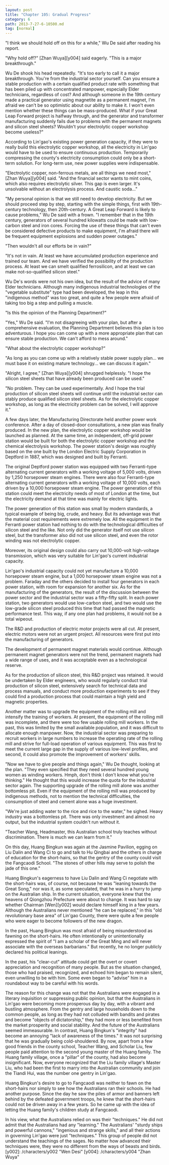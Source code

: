 ```yaml
---
layout: post
title: "Chapter 105: Gradual Progress"
category: 6
path: 2013-7-27-6-10500.md
tag: [normal]
---
```


"I think we should hold off on this for a while," Wu De said after reading his report.

"Why hold off?" [Zhan Wuya][y004] said eagerly. "This is a major breakthrough."

Wu De shook his head repeatedly. "It's too early to call it a major breakthrough. You're from the industrial sector yourself. Can you ensure a stable production with a certain qualified product rate with something that has been piled up with concentrated manpower, especially Elder technicians, regardless of cost? And although someone in the 19th century made a practical generator using magnetite as a permanent magnet, I'm afraid we can't be so optimistic about our ability to make it. I won't even mention whether these things can be mass-produced. What if your Great Leap Forward project is halfway through, and the generator and transformer manufacturing suddenly fails due to problems with the permanent magnets and silicon steel sheets? Wouldn't your electrolytic copper workshop become useless?"

According to Lin'gao's existing power generation capacity, if they were to really build this electrolytic copper workshop, all the electricity in Lin'gao would have to be used to ensure continuous production. Temporarily compressing the county's electricity consumption could only be a short-term solution. For long-term use, new power supplies were indispensable.

"Electrolytic copper, non-ferrous metals, are all things we need most," [Zhan Wuya][y004] said. "And the financial sector wants to mint coins, which also requires electrolytic silver. This gap is even larger. It's unsolvable without an electrolysis process. And caustic soda..."

"My personal opinion is that we still need to develop electricity. But we should proceed step by step, starting with the simple things, first with 19th-century technology, then 20th-century. A Great Leap Forward is likely to cause problems," Wu De said with a frown. "I remember that in the 19th century, generators of several hundred kilowatts could be made with low-carbon steel and iron cores. Forcing the use of these things that can't even be considered defective products to make equipment, I'm afraid there will be frequent equipment explosions and sudden power outages."

"Then wouldn't all our efforts be in vain?"

"It's not in vain. At least we have accumulated production experience and trained our team. And we have verified the possibility of the production process. At least we can smelt qualified ferrosilicon, and at least we can make not-so-qualified silicon steel."

Wu De's words were not his own idea, but the result of the advice of many Elder technicians. Although many indigenous industrial technologies of the "vegetable substitute" type had been developed, the leap in this "indigenous method" was too great, and quite a few people were afraid of taking too big a step and pulling a muscle.

"Is this the opinion of the Planning Department?"

"Yes," Wu De said. "I'm not disagreeing with your plan, but after a comprehensive evaluation, the Planning Department believes this plan is too adventurous. I hope you can come up with a more appropriate plan that can ensure stable production. We can't afford to mess around."

"What about the electrolytic copper workshop?"

"As long as you can come up with a relatively stable power supply plan... we must base it on existing mature technology... we can discuss it again."

"Alright, I agree," [Zhan Wuya][y004] shrugged helplessly. "I hope the silicon steel sheets that have already been produced can be used."

"No problem. They can be used experimentally. And I hope the trial production of silicon steel sheets will continue until the industrial sector can stably produce qualified silicon steel sheets. As for the electrolytic copper workshop, as long as the electricity problem can be solved, I will approve it."

A few days later, the Manufacturing Directorate held another power work conference. After a day of closed-door consultations, a new plan was finally produced. In the new plan, the electrolytic copper workshop would be launched as planned. At the same time, an independent, off-grid power station would be built for both the electrolytic copper workshop and the chemical electrolysis workshop. The power station's design was roughly based on the one built by the London Electric Supply Corporation in Deptford in 1887, which was designed and built by Ferranti.

The original Deptford power station was equipped with two Ferranti-type alternating current generators with a working voltage of 5,000 volts, driven by 1,250 horsepower steam engines. There were also four Ferranti-type alternating current generators with a working voltage of 10,000 volts, each driven by a 10,000 horsepower steam engine. The power generation of this station could meet the electricity needs of most of London at the time, but the electricity demand at that time was mainly for electric lights.

The power generation of this station was small by modern standards, a typical example of being big, crude, and heavy. But its advantage was that the material cost requirements were extremely low. All the equipment in the Ferranti power station had nothing to do with the technological difficulties of silicon steel and the like. Not only did the generator itself not use silicon steel, but the transformer also did not use silicon steel, and even the rotor winding was not electrolytic copper.

Moreover, its original design could also carry out 10,000-volt high-voltage transmission, which was very suitable for Lin'gao's current industrial capacity.

Lin'gao's industrial capacity could not yet manufacture a 10,000 horsepower steam engine, but a 1,000 horsepower steam engine was not a problem. Faraday and the others decided to install four generators in each power station, with room for expansion for another six. As for the manufacturing of the generators, the result of the discussion between the power sector and the industrial sector was a fifty-fifty split. In each power station, two generators would use low-carbon steel, and two would use the low-grade silicon steel produced this time that had passed the magnetic performance test. This way, if any one plan had problems, it would not be a total wipeout.

The R&D and production of electric motor projects were all cut. At present, electric motors were not an urgent project. All resources were first put into the manufacturing of generators.

The development of permanent magnet materials would continue. Although permanent magnet generators were not the trend, permanent magnets had a wide range of uses, and it was acceptable even as a technological reserve.

As for the production of silicon steel, this R&D project was retained. It would be undertaken by Elder engineers, who would regularly conduct trial production of silicon steel, extensively search for technical data and process manuals, and conduct more production experiments to see if they could find a production process that could maintain a high yield and magnetic properties.

Another matter was to upgrade the equipment of the rolling mill and intensify the training of workers. At present, the equipment of the rolling mill was incomplete, and there were too few usable rolling mill workers. In the past, this was limited by the small available population, and it was difficult to allocate enough manpower. Now, the industrial sector was preparing to recruit workers in large numbers to increase the operating rate of the rolling mill and strive for full-load operation of various equipment. This was first to meet the current large gap in the supply of various low-level profiles, and second, it could also promote the improvement of workers' skills.

"Now we have to give people and things again," Wu De thought, looking at the plan. "They even specified that they need several hundred young women as winding workers. Hmph, don't think I don't know what you're thinking." He thought that this would increase the quota for the industrial sector again. The supporting upgrade of the rolling mill alone was another bottomless pit. Even if the equipment of the rolling mill was produced by indigenous methods, not to mention the technical difficulties, the consumption of steel and cement alone was a huge investment.

"We're just adding water to the rice and rice to the water," he sighed. Heavy industry was a bottomless pit. There was only investment and almost no output, but the industrial system couldn't run without it.

"Teacher Wang, Headmaster, this Australian school truly teaches without discrimination. There is much we can learn from it."

On this day, Huang Bingkun was again at the Jasmine Pavilion, egging on Liu Dalin and Wang Ci to go and talk to Hu Qingbai and the others in charge of education for the short-hairs, so that the gentry of the county could visit the Fangcaodi School. "The stones of other hills may serve to polish the jade of this one."

Huang Bingkun's eagerness to have Liu Dalin and Wang Ci negotiate with the short-hairs was, of course, not because he was "leaning towards the Great Song," nor was it, as some speculated, that he was in a hurry to jump on the Australian ship. In the current situation, everyone knew that the heavens of Qiongzhou Prefecture were about to change. It was hard to say whether Chairman [Wen][y002] would declare himself king in a few years. Although the Australians never mentioned "he can be replaced," in this "old revolutionary base area" of Lin'gao County, there were quite a few people who were eager to become followers of the new dragon.

In the past, Huang Bingkun was most afraid of being misunderstood as fawning on the short-hairs. He often intentionally or unintentionally expressed the spirit of "I am a scholar of the Great Ming and will never associate with the overseas barbarians." But recently, he no longer publicly declared his political leanings.

In the past, his "clear-cut" attitude could get the overt or covert appreciation and recognition of many people. But as the situation changed, those who had praised, recognized, and echoed him began to remain silent, even unwilling to be with him. Some even began to "advise" him in a roundabout way to be careful with his words.

The reason for this change was not that the Australians were engaged in a literary inquisition or suppressing public opinion, but that the Australians in Lin'gao were becoming more prosperous day by day, with a vibrant and bustling atmosphere. From the gentry and large households down to the common people, as long as they had not colluded with bandits and pirates and become "objects of dictatorship," they had more or less benefited from the market prosperity and social stability. And the future of the Australians seemed immeasurable. In contrast, Huang Bingkun's "integrity" had become an annoying "lack of awareness of the times." It was not surprising that he was gradually being cold-shouldered. By now, apart from a few good friends in the county school, Teacher Wang, and Scholar Liu, few people paid attention to the second young master of the Huang family. The Huang family village, once a "pillar" of the county, had also become insignificant. Now, everyone recognized that the Liu family village's Master Liu, who had been the first to marry into the Australian community and join the Tiandi Hui, was the number one gentry in Lin'gao.

Huang Bingkun's desire to go to Fangcaodi was neither to fawn on the short-hairs nor simply to see how the Australians ran their schools. He had another purpose. Since the day he saw the piles of armor and banners left behind by the defeated government troops, he knew that the short-hairs could not be driven away in a few years. So he came up with the idea of letting the Huang family's children study at Fangcaodi.

In his view, what the Australians relied on was their "techniques." He did not admit that the Australians had any "learning." The Australians' "sturdy ships and powerful cannons," "ingenious and strange skills," and all their actions in governing Lin'gao were just "techniques." This group of people did not understand the teachings of the sages. No matter how advanced their techniques were, they were no different from the ways of beasts and birds.
[y002]: /characters/y002 "Wen Desi"
[y004]: /characters/y004 "Zhan Wuya"